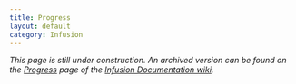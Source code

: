 ```yaml
---
title: Progress
layout: default
category: Infusion
---
```


_This page is still under construction. An archived version can be found on the [Progress](http://wiki.fluidproject.org/display/docs/Progress) page of the [Infusion Documentation wiki](http://wiki.fluidproject.org/display/docs/Infusion+Documentation)._
